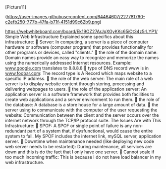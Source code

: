 
[Picture11]

(https://user-images.githubusercontent.com/64464607/227781760-c2efb250-777b-47fa-b71f-4151d99c62b9.png)

https://webwhiteboard.com/board/Ek19OZ27ArJqXGyKKc65iOt34z5rLYP1/
Simple Web Infrastructure
Explained some specifics about this infrastructure:
	Server: In computing, a server is a piece of computer hardware or software (computer program) that provides functionality for other programs or devices, called "clients."
	the role of the domain name: Domain names provide an easy way to recognize and memorize the names using the numerically addressed Internet resources. Example: www.google.com translates to 8.8.8.8
	type of DNS record www is in www.foobar.com: The record type is A Record which maps website to a specific IP address.
	the role of the web server: The main role of a web server is to display website content through storing, processing and delivering webpages to users.
	the role of the application server: An application server is a software framework that provides both facilities to create web applications and a server environment to run them.
	the role of the database: A database is a store house for a large amount of data.
	the server using to communicate with the computer of the user requesting the website: Communication between the client and the server occurs over the internet network through the TCP/IP protocol suite.
The Issues Are with This Infrastructure:
	SPOF: A SPOF or single point of failure is any non-redundant part of a system that, if dysfunctional, would cause the entire system to fail. My SPOF includes the internet link, mySQL server, application server.
	Downtime when maintenance needed (like deploying new code web server needs to be restarted): During maintenance, all services are down and this is do the fact that I only have one server.
	Cannot scale if too much incoming traffic: This is because I do not have load balancer in my web infrastructure.
